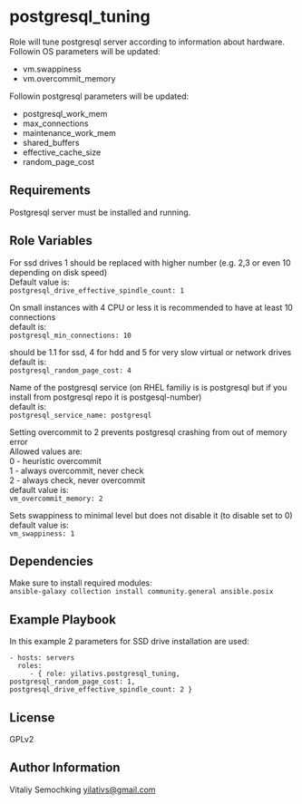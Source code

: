 postgresql_tuning
=========

Role will tune postgresql server according to information about hardware.\
Followin OS parameters will be updated:
* vm.swappiness
* vm.overcommit_memory

Followin postgresql parameters will be updated:
* postgresql_work_mem
* max_connections
* maintenance_work_mem
* shared_buffers
* effective_cache_size
* random_page_cost


Requirements
------------

Postgresql server must be installed and running.

Role Variables
--------------

For ssd drives 1 should be replaced with higher number (e.g. 2,3 or even 10 depending on disk speed)\
Default value is:\
`postgresql_drive_effective_spindle_count: 1`

On small instances with 4 CPU or less it is recommended to have at least 10 connections\
default is:\
`postgresql_min_connections: 10`

should be 1.1 for ssd, 4 for hdd and 5 for very slow virtual or network drives\
default is:\
`postgresql_random_page_cost: 4`

Name of the postgresql service (on RHEL familiy is is postgresql but if you install from postgresql repo it is postgesql-number)\
default is:\
`postgresql_service_name: postgresql`

Setting overcommit to 2 prevents postgresql crashing from out of memory error\
Allowed values are:\
0 - heuristic overcommit\
1 - always overcommit, never check\
2 -  always check, never overcommit\
default value is:\
`vm_overcommit_memory: 2`

Sets swappiness to minimal level but does not disable it (to disable set to 0)\
default value is:\
`vm_swappiness: 1`

Dependencies
------------

Make sure to install required modules:\
`ansible-galaxy collection install community.general ansible.posix`

Example Playbook
----------------

In this example 2 parameters for SSD drive installation are used:

    - hosts: servers
      roles:
         - { role: yilativs.postgresql_tuning, postgresql_random_page_cost: 1, postgresql_drive_effective_spindle_count: 2 }

License
-------

GPLv2

Author Information
------------------

Vitaliy Semochking yilativs@gmail.com
